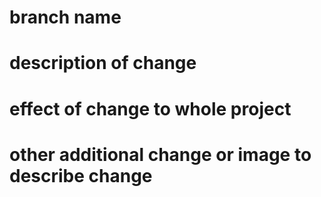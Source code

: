# branch name

# description of change

# effect of change to whole project

# other additional change or image to describe change